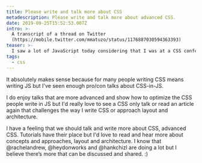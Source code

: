 ```yaml
---
title: Please write and talk more about CSS
metadescription: Please write and talk more about advanced CSS.
date: 2019-09-25T15:52:53.007Z
intro: >-
  A transcript of a thread on Twitter
  (https://mobile.twitter.com/mmatuzo/status/1176887030594363393)
teaser: >-
  I saw a lot of JavaScript today considering that I was at a CSS conference.
tags:
  - css
---
```


It absolutely makes sense because for many people writing CSS means writing JS but I've seen enough pro/con talks about CSS-in-JS.

I do enjoy talks that are more advanced and show how to optimize the CSS people write in JS but I'd really love to see a CSS only talk or read an article again that challenges the way I write CSS or approach layout and architecture.

I have a feeling that we should talk and write more about CSS, advanced CSS. Tutorials have their place but I'd love to read and hear more about concepts and approaches, layout and architecture. I know that @rachelandrew, @heydonworks and @hankchizl are doing a lot but I believe there’s more that can be discussed and shared. :)

